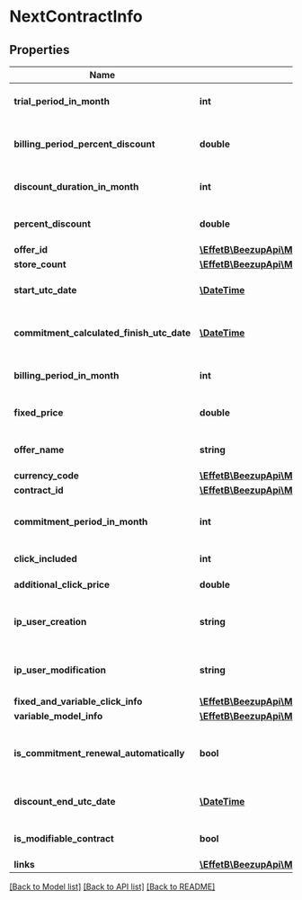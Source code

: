 # NextContractInfo

## Properties
Name | Type | Description | Notes
------------ | ------------- | ------------- | -------------
**trial_period_in_month** | **int** | The trial period in month | [optional] 
**billing_period_percent_discount** | **double** | The percent discount related to the billing period | [optional] 
**discount_duration_in_month** | **int** | The discount duration in month | [optional] 
**percent_discount** | **double** | The percent of the discount | [optional] 
**offer_id** | [**\EffetB\BeezupApi\Model\OfferId**](OfferId.md) |  | [optional] 
**store_count** | [**\EffetB\BeezupApi\Model\StoreCount**](StoreCount.md) |  | [optional] 
**start_utc_date** | [**\DateTime**](\DateTime.md) | The start date of your contract | [optional] 
**commitment_calculated_finish_utc_date** | [**\DateTime**](\DateTime.md) | The calculated end date of commitment | [optional] 
**billing_period_in_month** | **int** | The billing period in month | [optional] 
**fixed_price** | **double** | The fixed price of your contract | [optional] 
**offer_name** | **string** | The offer name based on /offers | [optional] 
**currency_code** | [**\EffetB\BeezupApi\Model\BeezUPCommonCurrencyCode**](BeezUPCommonCurrencyCode.md) |  | [optional] 
**contract_id** | [**\EffetB\BeezupApi\Model\ContractId**](ContractId.md) |  | [optional] 
**commitment_period_in_month** | **int** | The commitment period in month | [optional] 
**click_included** | **int** | The click included | [optional] 
**additional_click_price** | **double** | Additional click price | [optional] 
**ip_user_creation** | **string** | The IP of the user who creates the contract | [optional] 
**ip_user_modification** | **string** | The IP of the user who modified the contract | [optional] 
**fixed_and_variable_click_info** | [**\EffetB\BeezupApi\Model\FixedAndVariableClickModelInfo**](FixedAndVariableClickModelInfo.md) |  | [optional] 
**variable_model_info** | [**\EffetB\BeezupApi\Model\VariableModelInfo**](VariableModelInfo.md) |  | [optional] 
**is_commitment_renewal_automatically** | **bool** | Is commitment is automatically renewed | [optional] 
**discount_end_utc_date** | [**\DateTime**](\DateTime.md) | The end of your discount | [optional] 
**is_modifiable_contract** | **bool** | Is the contract is modifiable ? | [optional] 
**links** | [**\EffetB\BeezupApi\Model\NextContractInfoLinks**](NextContractInfoLinks.md) |  | 

[[Back to Model list]](../README.md#documentation-for-models) [[Back to API list]](../README.md#documentation-for-api-endpoints) [[Back to README]](../README.md)


